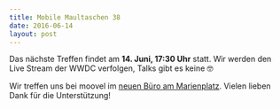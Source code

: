 ```yaml
---
title: Mobile Maultaschen 38
date: 2016-06-14
layout: post
---
```


Das nächste Treffen findet am **14. Juni, 17:30 Uhr** statt. Wir werden den Live Stream der WWDC verfolgen, Talks gibt es keine 🤓

Wir treffen uns bei moovel im [neuen Büro am Marienplatz](https://www.google.de/maps/place/Hauptst%C3%A4tter+Str.+149,+70180+Stuttgart/@48.7644413,9.1677958,17z/data=!3m1!4b1!4m2!3m1!1s0x4799db510949fc7b:0xdb8ea86fe4718662?hl=en). Vielen lieben Dank für die Unterstützung!
